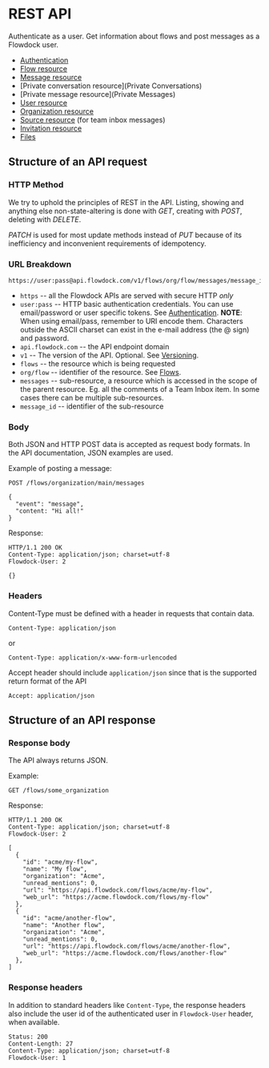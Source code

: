 # REST API

Authenticate as a user. Get information about flows and post messages as a Flowdock user.

* [Authentication](Authentication)
* [Flow resource](Flows)
* [Message resource](Messages)
* [Private conversation resource](Private Conversations)
* [Private message resource](Private Messages)
* [User resource](Users)
* [Organization resource](Organizations)
* [Source resource](Sources) (for team inbox messages)
* [Invitation resource](Invitations)
* [Files](Files)

## Structure of an API request

### HTTP Method
We try to uphold the principles of REST in the API. Listing, showing and anything else non-state-altering is done with _GET_, creating with _POST_, deleting with _DELETE_.

_PATCH_ is used for most update methods instead of _PUT_ because of its inefficiency and inconvenient requirements of idempotency.

### URL Breakdown
```
https://user:pass@api.flowdock.com/v1/flows/org/flow/messages/message_id
```

* `https` -- all the Flowdock APIs are served with secure HTTP *only*
* `user:pass` -- HTTP basic authentication credentials. You can use email/password or user specific tokens. See [Authentication](Authentication). **NOTE**: When using email/pass, remember to URI encode them. Characters outside the ASCII charset can exist in the e-mail address (the @ sign) and password.
* `api.flowdock.com` -- the API endpoint domain
* `v1` -- The version of the API. Optional. See [Versioning](Versioning).
* `flows` -- the resource which is being requested
* `org/flow` -- identifier of the resource. See [Flows](Flows).
* `messages` -- sub-resource, a resource which is accessed in the scope of the parent resource. Eg. all the comments of a Team Inbox item. In some cases there can be multiple sub-resources.
* `message_id` -- identifier of the sub-resource

### Body
Both JSON and HTTP POST data is accepted as request body formats. In the API documentation, JSON examples are used.

Example of posting a message:

```
POST /flows/organization/main/messages
```
```
{
  "event": "message",
  "content: "Hi all!"
}
```

Response:

```
HTTP/1.1 200 OK
Content-Type: application/json; charset=utf-8
Flowdock-User: 2
```
```
{}
```

### Headers

Content-Type must be defined with a header in requests that contain data.

```
Content-Type: application/json
```
or

```
Content-Type: application/x-www-form-urlencoded
```

Accept header should include `application/json` since that is the supported return format of the API

```
Accept: application/json
```

## Structure of an API response

### Response body
The API always returns JSON.

Example:

```
GET /flows/some_organization
```

Response:

```
HTTP/1.1 200 OK
Content-Type: application/json; charset=utf-8
Flowdock-User: 2
```
```
[
  {
    "id": "acme/my-flow",
    "name": "My flow",
    "organization": "Acme",
    "unread_mentions": 0,
    "url": "https://api.flowdock.com/flows/acme/my-flow",
    "web_url": "https://acme.flowdock.com/flows/my-flow"
  },
  {
    "id": "acme/another-flow",
    "name": "Another flow",
    "organization": "Acme",
    "unread_mentions": 0,
    "url": "https://api.flowdock.com/flows/acme/another-flow",
    "web_url": "https://acme.flowdock.com/flows/another-flow"
  },
]
```

### Response headers

In addition to standard headers like `Content-Type`, the response headers also include the user id of the authenticated user in `Flowdock-User` header, when available.

```
Status: 200
Content-Length: 27
Content-Type: application/json; charset=utf-8
Flowdock-User: 1
```
